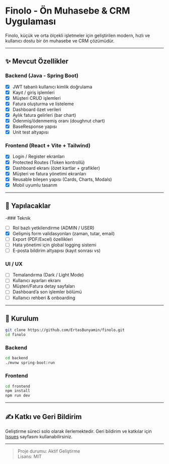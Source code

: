 
# Finolo - Ön Muhasebe & CRM Uygulaması

Finolo, küçük ve orta ölçekli işletmeler için geliştirilen modern, hızlı ve kullanıcı dostu bir ön muhasebe ve CRM çözümüdür.

---

## ✨ Mevcut Özellikler

### Backend (Java - Spring Boot)
- [x] JWT tabanlı kullanıcı kimlik doğrulama
- [x] Kayıt / giriş işlemleri
- [x] Müşteri CRUD işlemleri
- [x] Fatura oluşturma ve listeleme
- [x] Dashboard özet verileri
- [x] Aylık fatura gelirleri (bar chart)
- [x] Ödenmiş/ödenmemiş oranı (doughnut chart)
- [x] BaseResponse yapısı
- [x] Unit test altyapısı

### Frontend (React + Vite + Tailwind)
- [x] Login / Register ekranları
- [x] Protected Routes (Token kontrollü)
- [x] Dashboard ekranı (özet kartlar + grafikler)
- [x] Müşteri ve fatura yönetimi ekranları
- [x] Reusable bileşen yapısı (Cards, Charts, Modals)
- [x] Mobil uyumlu tasarım

---

## 🚧 Yapılacaklar

-### Teknik
- [ ] Rol bazlı yetkilendirme (ADMIN / USER)
- [x] Gelişmiş form validasyonları (zaman, tutar, email)
- [ ] Export (PDF/Excel) özellikleri
- [ ] Hata yönetimi için global logging sistemi
- [ ] E-posta bildirim altyapısı (kayıt sonrası vs)

### UI / UX
- [ ] Temalandırma (Dark / Light Mode)
- [ ] Kullanıcı ayarları ekranı
- [ ] Müşteri/Fatura detay sayfaları
- [ ] Dashboard’a son işlemler bölümü
- [ ] Kullanıcı rehberi & onboarding

---

## 📁 Kurulum

```bash
git clone https://github.com/ErtasBunyamin/finolo.git
cd finolo
```

### Backend

```bash
cd backend
./mvnw spring-boot:run
```

### Frontend

```bash
cd frontend
npm install
npm run dev
```

---

## ✍️ Katkı ve Geri Bildirim

Geliştirme süreci solo olarak ilerlemektedir. Geri bildirim ve katkılar için [Issues](https://github.com/ErtasBunyamin/finolo/issues) sayfasını kullanabilirsiniz.

---

> Proje durumu: Aktif Geliştirme  
> Lisans: MIT
